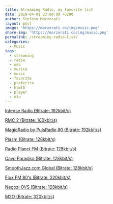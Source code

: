 ```yaml
---
title: Streaming Radio, my favorite list
date: 2019-04-01 23:00:00 +0200
author: Stefano Marzorati
layout: post
image: 'https://marzorati.co/img/music.png'
share-img: 'https://marzorati.co/img/music.png'
permalink: /streaming-radio-list/
categories:
  - Music
tags:
  - streaming
  - radio
  - web
  - musica
  - music
  - favorite
  - preferita
  - html5
  - player
  - m3u
---
```

<a href="http://marzorati.co/download/music/Intense_Radio.m3u" target="_blank">Intense Radio (Bitrate: 192kbit/s)</a>   
   
<a href="http://marzorati.co/download/music/RMC2.m3u" target="_blank">RMC 2 (Bitrate: 160kbit/s)</a>   
   
<a href="http://marzorati.co/download/music/PulsRadio80.m3u" target="_blank">MagicRadio by PulsRadio 80 (Bitrate: 192kbit/s)</a>   
   
<a href="http://marzorati.co/download/music/Plasm.m3u" target="_blank">Plasm (Bitrate: 128kbit/s)</a>   
   
<a href="http://marzorati.co/download/music/RadioPlanetFM.m3u" target="_blank">Radio Planet FM (Bitrate: 128kbit/s)</a>   
   
<a href="http://s5.onweb.gr:8488" target="_blank">Cavo Paradiso (Bitrate: 128kbit/s)</a>   
   
<a href="http://marzorati.co/download/music/SmoothJazz.m3u" target="_blank">SmoothJazz.com Global (Bitrate: 128kbit/s)</a>   

<a href="http://marzorati.co/download/music/FluxFM80.m3u" target="_blank">Flux FM 80's (Bitrate: 320kbit/s)</a>   

<a href="http://178.32.136.9/proxy/cjaccari?mp=/;" target="_blank">Negozi OVS (Bitrate: 128kbit/s)</a>   

<a href="https://radiom2o-lh.akamaihd.net/i/RadioM2o_Live_1@42518/index_96_a-b.m3u8?sd=10&rebase=on" target="_blank">M2O (Bitrate: 320kbit/s)</a>

